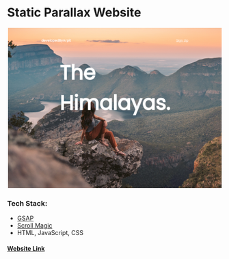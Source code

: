 # Static Parallax Website

<!-- PROJECT LOGO -->
<p  align="center">
    <a href="#">
        <img src="./asset/website-screenshot.png" alt="Website Screenshot" width="500">
    </a>
</p>

<!-- Tech Stack -->
### Tech Stack:
- [GSAP](https://greensock.com/gsap/)
- [Scroll Magic](https://scrollmagic.io/)
- HTML, JavaScript, CSS

<!-- Live Link -->
#### [Website Link](https://thearpitanand.github.io/static-parallax-website/)